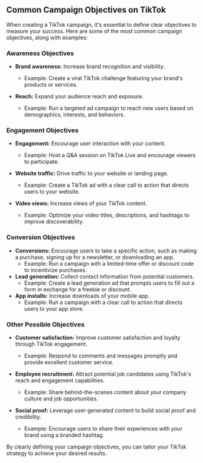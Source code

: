 ## Common Campaign Objectives on TikTok

When creating a TikTok campaign, it's essential to define clear objectives to measure your success. Here are some of the most common campaign objectives, along with examples:

### Awareness Objectives
	
- **Brand awareness:** Increase brand recognition and visibility.
    - Example: Create a viral TikTok challenge featuring your brand's products or services.

- **Reach:** Expand your audience reach and exposure.
    - Example: Run a targeted ad campaign to reach new users based on demographics, interests, and behaviors.
	
### Engagement Objectives
	
- **Engagement:** Encourage user interaction with your content.
    - Example: Host a Q&A session on TikTok Live and encourage viewers to participate.
      
- **Website traffic:** Drive traffic to your website or landing page.
    - Example: Create a TikTok ad with a clear call to action that directs users to your website.
      
- **Video views:** Increase views of your TikTok content.
    - Example: Optimize your video titles, descriptions, and hashtags to improve discoverability.
	
### Conversion Objectives

- **Conversions:** Encourage users to take a specific action, such as making a purchase, signing up for a newsletter, or downloading an app.
    - Example: Run a campaign with a limited-time offer or discount code to incentivize purchases.
- **Lead generation:** Collect contact information from potential customers.
    - Example: Create a lead generation ad that prompts users to fill out a form in exchange for a freebie or discount.
- **App installs:** Increase downloads of your mobile app.
    - Example: Run a campaign with a clear call to action that directs users to your app store.

### Other Possible Objectives

- **Customer satisfaction:** Improve customer satisfaction and loyalty through TikTok engagement.
    - Example: Respond to comments and messages promptly and provide excellent customer service.
      
- **Employee recruitment:** Attract potential job candidates using TikTok's reach and engagement capabilities.
  
    - Example: Share behind-the-scenes content about your company culture and job opportunities.
      
- **Social proof:** Leverage user-generated content to build social proof and credibility.
    - Example: Encourage users to share their experiences with your brand using a branded hashtag.

By clearly defining your campaign objectives, you can tailor your TikTok strategy to achieve your desired results.